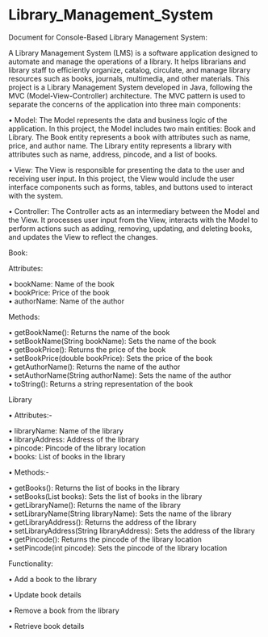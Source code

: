 # Library_Management_System

Document for Console-Based Library Management System:

A Library Management System (LMS) is a software application designed to automate and manage the operations of a library. It helps librarians and library staff to efficiently organize, catalog, circulate, and manage library resources such as books, journals, multimedia, and other materials.
This project is a Library Management System developed in Java, following the MVC (Model-View-Controller) architecture. The MVC pattern is used to separate the concerns of the application into three main components:

• Model: The Model represents the data and business logic of the application. In this project, the Model includes two main entities: Book and Library. The Book entity represents a book with attributes such as name, price, and author name. The Library entity represents a library with attributes such as name, address, pincode, and a list of books.

• View: The View is responsible for presenting the data to the user and receiving user input. In this project, the View would include the user interface components such as forms, tables, and buttons used to interact with the system.

• Controller: The Controller acts as an intermediary between the Model and the View. It processes user input from the View, interacts with the Model to perform actions such as adding, removing, updating, and deleting books, and updates the View to reflect the changes.

Book:

Attributes:

• bookName: Name of the book  
• bookPrice: Price of the book  
• authorName: Name of the author  

Methods:

• getBookName(): Returns the name of the book  
• setBookName(String bookName): Sets the name of the book  
• getBookPrice(): Returns the price of the book  
• setBookPrice(double bookPrice): Sets the price of the book  
• getAuthorName(): Returns the name of the author  
• setAuthorName(String authorName): Sets the name of the author  
• toString(): Returns a string representation of the book  

Library

• Attributes:-

• libraryName: Name of the library    
• libraryAddress: Address of the library    
• pincode: Pincode of the library location  
• books: List of books in the library  

• Methods:-

• getBooks(): Returns the list of books in the library  
• setBooks(List<Book> books): Sets the list of books in the library  
• getLibraryName(): Returns the name of the library  
• setLibraryName(String libraryName): Sets the name of the library  
• getLibraryAddress(): Returns the address of the library  
• setLibraryAddress(String libraryAddress): Sets the address of the library  
• getPincode(): Returns the pincode of the library location  
• setPincode(int pincode): Sets the pincode of the library location  

Functionality:

• Add a book to the library 

• Update book details 

• Remove a book from the library 

• Retrieve book details 
